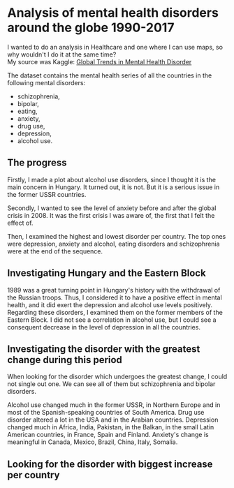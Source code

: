# Analysis of mental health disorders around the globe 1990-2017
I wanted to do an analysis in Healthcare and one where I can use maps, so why wouldn't I do it at the same time?  
My source was Kaggle: <a href='https://www.kaggle.com/datasets/thedevastator/uncover-global-trends-in-mental-health-disorder'>Global Trends in Mental Health Disorder</a>

The dataset contains the mental health series of all the countries in the following mental disorders:
- schizophrenia,
- bipolar,
- eating,
- anxiety,
- drug use,
- depression,
- alcohol use.

## The progress
Firstly, I made a plot about alcohol use disorders, since I thought it is the main concern in Hungary. It turned out, it is not. But it is a serious issue in the former USSR countries.

Secondly, I wanted to see the level of anxiety before and after the global crisis in 2008. It was the first crisis I was aware of, the first that I felt the effect of.

Then, I examined the highest and lowest disorder per country. The top ones were depression, anxiety and alcohol, eating disorders and schizophrenia were at the end of the sequence.

## Investigating Hungary and the Eastern Block
1989 was a great turning point in Hungary's history with the withdrawal of the Russian troops. Thus, I considered it to have a positive effect in mental health, and it did exert the depression and alcohol use levels positively.
Regarding these disorders, I examined them on the former members of the Eastern Block. I did not see a correlation in alcohol use, but I could see a consequent decrease in the level of depression in all the countries.

## Investigating the disorder with the greatest change during this period
When looking for the disorder which undergoes the greatest change, I could not single out one. We can see all of them but schizophrenia and bipolar disorders.

Alcohol use changed much in the former USSR, in Northern Europe and in most of the Spanish-speaking countries of South America.
Drug use disorder altered a lot in the USA and in the Arabian countries.
Depression changed much in Africa, India, Pakistan, in the Balkan, in the small Latin American countries, in France, Spain and Finland.
Anxiety's change is meaningful in Canada, Mexico, Brazil, China, Italy, Somalia.

## Looking for the disorder with biggest increase per country

